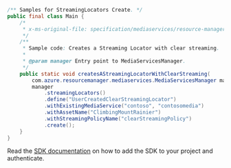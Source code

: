 ```java
/** Samples for StreamingLocators Create. */
public final class Main {
    /*
     * x-ms-original-file: specification/mediaservices/resource-manager/Microsoft.Media/stable/2021-11-01/examples/streaming-locators-create-clear.json
     */
    /**
     * Sample code: Creates a Streaming Locator with clear streaming.
     *
     * @param manager Entry point to MediaServicesManager.
     */
    public static void createsAStreamingLocatorWithClearStreaming(
        com.azure.resourcemanager.mediaservices.MediaServicesManager manager) {
        manager
            .streamingLocators()
            .define("UserCreatedClearStreamingLocator")
            .withExistingMediaService("contoso", "contosomedia")
            .withAssetName("ClimbingMountRainier")
            .withStreamingPolicyName("clearStreamingPolicy")
            .create();
    }
}
```

Read the [SDK documentation](https://github.com/Azure/azure-sdk-for-java/blob/azure-resourcemanager-mediaservices_2.0.0/sdk/mediaservices/azure-resourcemanager-mediaservices/README.md) on how to add the SDK to your project and authenticate.
